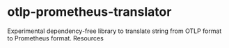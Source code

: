 # otlp-prometheus-translator
Experimental dependency-free library to translate string from OTLP format to Prometheus format.  Resources
